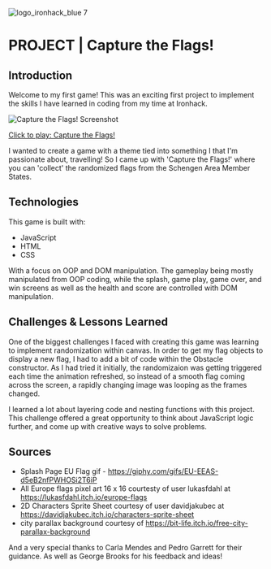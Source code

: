 ![logo_ironhack_blue 7](https://i.imgur.com/1QgrNNw.png)

# PROJECT | Capture the Flags!

## Introduction

Welcome to my first game! This was an exciting first project to implement the skills I have learned in coding from my time at Ironhack. 

![Capture the Flags! Screenshot](https://i.imgur.com/MxJs67Zm.png)

[Click to play: Capture the Flags!](http://micfol.github.io/ironhack-first-game-project/)

I wanted to create a game with a theme tied into something I that I'm passionate about, travelling! So I came up with 'Capture the Flags!' where you can 'collect' the randomized flags from the Schengen Area Member States.

## Technologies

This game is built with:

- JavaScript
- HTML
- CSS

With a focus on OOP and DOM manipulation. The gameplay being mostly manipulated from OOP coding, while the splash, game play, game over, and win screens as well as the health and score are controlled with DOM manipulation. 

## Challenges & Lessons Learned

One of the biggest challenges I faced with creating this game was learning to implement randomization within canvas. In order to get my flag objects to display a new flag, I had to add a bit of code within the Obstacle constructor. As I had tried it initially, the randomizaion was getting triggered each time the animation refreshed, so instead of a smooth flag coming across the screen, a rapidly changing image was looping as the frames changed. 

I learned a lot about layering code and nesting functions with this project. This challenge offered a great opportunity to think about JavaScript logic further, and come up with creative ways to solve problems. 

## Sources

- Splash Page EU Flag gif - https://giphy.com/gifs/EU-EEAS-d5eB2nfPWHOSi2T6iP
- All Europe flags pixel art 16 x 16 courtesty of user lukasfdahl at https://lukasfdahl.itch.io/europe-flags
- 2D Characters Sprite Sheet courtesy of user davidjakubec at https://davidjakubec.itch.io/characters-sprite-sheet
- city parallax background courtesy of https://bit-life.itch.io/free-city-parallax-background

And a very special thanks to Carla Mendes and Pedro Garrett for their guidance. As well as George Brooks for his feedback and ideas!